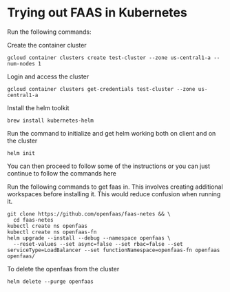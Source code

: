 # Trying out FAAS in Kubernetes

Run the following commands:

Create the container cluster
```
gcloud container clusters create test-cluster --zone us-central1-a --num-nodes 1
```

Login and access the cluster
```
gcloud container clusters get-credentials test-cluster --zone us-central1-a
```

Install the helm toolkit
```
brew install kubernetes-helm
```

Run the command to initialize and get helm working both on client and on the cluster
```
helm init
```

You can then proceed to follow some of the instructions or you can just continue to follow the commands here

Run the following commands to get faas in. This involves creating additional workspaces before installing it.
This would reduce confusion when running it.
```
git clone https://github.com/openfaas/faas-netes && \
  cd faas-netes
kubectl create ns openfaas
kubectl create ns openfaas-fn
helm upgrade --install --debug --namespace openfaas \
  --reset-values --set async=false --set rbac=false --set serviceType=LoadBalancer --set functionNamespace=openfaas-fn openfaas openfaas/
```

To delete the openfaas from the cluster
```
helm delete --purge openfaas
```
